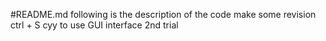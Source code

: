 #README.md
following is the description of the code
make some revision
ctrl + S
cyy to use GUI interface
2nd trial

